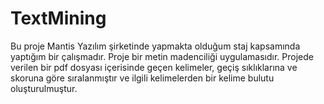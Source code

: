 # TextMining

Bu proje Mantis Yazılım şirketinde yapmakta olduğum staj kapsamında yaptığım bir çalışmadır. Proje bir metin madenciliği uygulamasıdır. Projede verilen bir pdf dosyası içerisinde geçen kelimeler, geçiş sıklıklarına ve skoruna göre sıralanmıştır ve ilgili kelimelerden bir kelime bulutu oluşturulmuştur.
